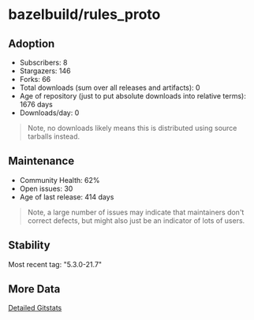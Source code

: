 # bazelbuild/rules_proto

## Adoption

- Subscribers: 8
- Stargazers: 146
- Forks: 66
- Total downloads (sum over all releases and artifacts): 0
- Age of repository (just to put absolute downloads into relative terms): 1676 days
- Downloads/day: 0

> Note, no downloads likely means this is distributed using source tarballs instead.

## Maintenance

- Community Health: 62%
- Open issues: 30
- Age of last release: 414 days

> Note, a large number of issues may indicate that maintainers don't correct defects, but might also
> just be an indicator of lots of users.

## Stability

Most recent tag: "5.3.0-21.7"

## More Data

[Detailed Gitstats](/bazel-catalog/gitstats/bazelbuild/rules_proto)

